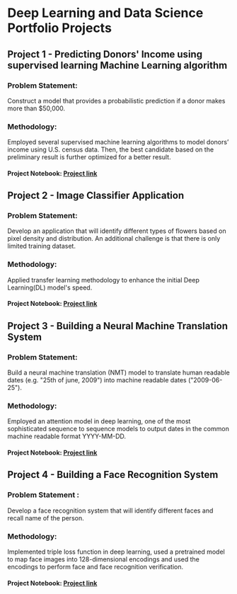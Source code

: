 # Deep Learning and Data Science Portfolio Projects

## Project 1 - Predicting Donors' Income using supervised learning Machine Learning algorithm

### Problem Statement:
Construct a model that provides a probabilistic prediction if a donor makes
more than $50,000.

### Methodology:
Employed several supervised machine learning algorithms to model donors’ income using U.S. census data. 
Then, the best candidate based on the preliminary result is further optimized for a better result.

#### Project Notebook: [Project link](https://github.com/tyonas9/Deep-Learning-and-Data-Science-Portfolio-Projects/blob/master/Probablistic%20prediction/finding_donors.ipynb) 

## Project 2 - Image Classifier Application

### Problem Statement:
Develop an application that will identify different types of flowers based
on pixel density and distribution. An additional challenge is that there is only limited training
dataset.

### Methodology:
Applied transfer learning methodology to enhance the initial Deep Learning(DL) model's speed.

#### Project Notebook: [Project link](https://github.com/tyonas9/Deep-Learning-and-Data-Science-Portfolio-Projects/blob/master/Image%20classification%20application/Image%20Classifier%20Project.ipynb) 

## Project 3 - Building a Neural Machine Translation System

### Problem Statement:
Build a neural machine translation (NMT) model to translate human readable dates (e.g. "25th of june, 2009") into machine readable dates ("2009-06-25").

### Methodology:
Employed an attention model in deep learning, one of the most sophisticated sequence to sequence models to output dates in the common machine readable format YYYY-MM-DD.

#### Project Notebook: [Project link](https://github.com/tyonas9/Deep-Learning-and-Data-Science-Portfolio-Projects/blob/master/Neural%20machine%20translation%20system/Neural%20machine%20translation%20with%20attention%20-%20v2.ipynb)

## Project 4 - Building a Face Recognition System

### Problem Statement : 
Develop a face recognition system that will identify different faces and recall name of the person.


### Methodology:
Implemented triple loss function in deep learning, used a pretrained model to map face images into 128-dimensional encodings and used the encodings to perform face and face recognition verification.

#### Project Notebook: [Project link](https://github.com/tyonas9/Deep-Learning-and-Data-Science-Portfolio-Projects/blob/master/Face%20recognition%20system/Face%20Recognition%20for%20the%20Happy%20House%20-%20v2.ipynb)


